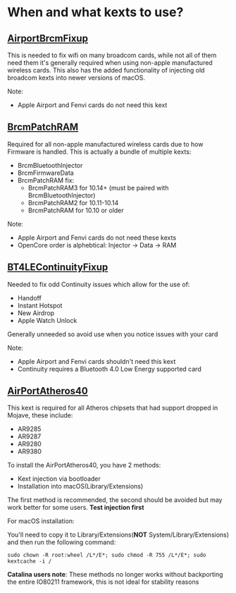 # When and what kexts to use?

## [AirportBrcmFixup](https://github.com/acidanthera/AirportBrcmFixup)

This is needed to fix wifi on many broadcom cards, while not all of them need them it's generally required when using non-apple manufactured wireless cards. This also has the added functionality of injecting old broadcom kexts into newer versions of macOS.

Note: 
* Apple Airport and Fenvi cards do not need this kext

## [BrcmPatchRAM](https://github.com/acidanthera/BrcmPatchRAM/releases)

Required for all non-apple manufactured wireless cards due to how Firmware is handled. This is actually a bundle of multiple kexts:

* BrcmBluetoothInjector 
* BrcmFirmwareData 
* BrcmPatchRAM fix:
   * BrcmPatchRAM3 for 10.14+ (must be paired with BrcmBluetoothInjector)
   * BrcmPatchRAM2 for 10.11-10.14
   * BrcmPatchRAM for 10.10 or older

Note:
* Apple Airport and Fenvi cards do not need these kexts
* OpenCore order is alphebtical: Injector -> Data -> RAM



## [BT4LEContinuityFixup](https://github.com/acidanthera/BT4LEContinuityFixup)

Needed to fix odd Continuity issues which allow for the use of:

* Handoff
* Instant Hotspot
* New Airdrop
* Apple Watch Unlock

Generally unneeded so avoid use when you notice issues with your card

Note: 
* Apple Airport and Fenvi cards shouldn't need this kext
* Continuity requires a Bluetooth 4.0 Low Energy supported card

## [AirPortAtheros40](https://github.com/khronokernel/Wifi-Buyers-Guide/blob/master/AirPortAtheros40.kext.zip)

This kext is required for all Atheros chipsets that had support dropped in Mojave, these include:

* AR9285
* AR9287
* AR9280
* AR9380

To install the AirPortAtheros40, you have 2 methods:

* Kext injection via bootloader
* Installation into macOS(Library/Extensions)

The first method is recommended, the second should be avoided but may work better for some users. **Test injection first**


For macOS installation:

You'll need to copy it to Library/Extensions(**NOT** System/Library/Extensions) and then run the following command:
```
sudo chown -R root:wheel /L*/E*; sudo chmod -R 755 /L*/E*; sudo kextcache -i /
```

**Catalina users note**: These methods no longer works without backporting the entire IO80211 framework, this is not ideal for stability reasons



